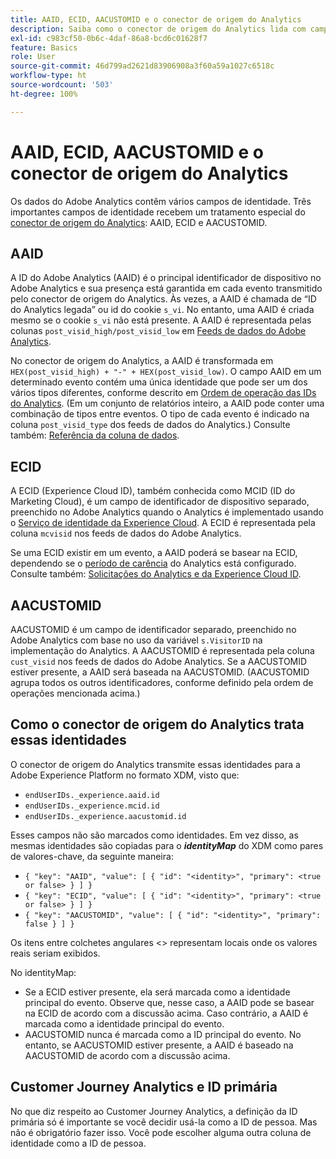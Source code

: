 ```yaml
---
title: AAID, ECID, AACUSTOMID e o conector de origem do Analytics
description: Saiba como o conector de origem do Analytics lida com campos de identidade do Adobe Analytics.
exl-id: c983cf50-0b6c-4daf-86a8-bcd6c01628f7
feature: Basics
role: User
source-git-commit: 46d799ad2621d83906908a3f60a59a1027c6518c
workflow-type: ht
source-wordcount: '503'
ht-degree: 100%

---
```


# AAID, ECID, AACUSTOMID e o conector de origem do Analytics

Os dados do Adobe Analytics contêm vários campos de identidade. Três importantes campos de identidade recebem um tratamento especial do [conector de origem do Analytics](https://experienceleague.adobe.com/docs/experience-platform/sources/ui-tutorials/create/adobe-applications/analytics.html?lang=pt-BR): AAID, ECID e AACUSTOMID.

## AAID

A ID do Adobe Analytics (AAID) é o principal identificador de dispositivo no Adobe Analytics e sua presença está garantida em cada evento transmitido pelo conector de origem do Analytics. Às vezes, a AAID é chamada de “ID do Analytics legada” ou id do cookie `s_vi`. No entanto, uma AAID é criada mesmo se o cookie `s_vi` não está presente. A AAID é representada pelas colunas `post_visid_high/post_visid_low` em [Feeds de dados do Adobe Analytics](https://experienceleague.adobe.com/docs/analytics/export/analytics-data-feed/data-feed-contents/datafeeds-reference.html?lang=pt-BR#columns%2C-descriptions%2C-and-data-types).

No conector de origem do Analytics, a AAID é transformada em `HEX(post_visid_high) + "-" + HEX(post_visid_low)`. O campo AAID em um determinado evento contém uma única identidade que pode ser um dos vários tipos diferentes, conforme descrito em [Ordem de operação das IDs do Analytics](https://experienceleague.adobe.com/docs/id-service/using/reference/analytics-reference/analytics-order-of-operations.html?lang=pt-BR#%5B%5D). (Em um conjunto de relatórios inteiro, a AAID pode conter uma combinação de tipos entre eventos. O tipo de cada evento é indicado na coluna `post_visid_type` dos feeds de dados do Analytics.) Consulte também: [Referência da coluna de dados](https://experienceleague.adobe.com/docs/analytics/export/analytics-data-feed/data-feed-contents/datafeeds-reference.html?lang=pt-BR).

## ECID

A ECID (Experience Cloud ID), também conhecida como MCID (ID do Marketing Cloud), é um campo de identificador de dispositivo separado, preenchido no Adobe Analytics quando o Analytics é implementado usando o [Serviço de identidade da Experience Cloud](https://experienceleague.adobe.com/docs/id-service/using/implementation/setup-analytics.html?lang=pt-BR). A ECID é representada pela coluna `mcvisid` nos feeds de dados do Adobe Analytics.

Se uma ECID existir em um evento, a AAID poderá se basear na ECID, dependendo se o [período de carência](https://experienceleague.adobe.com/docs/id-service/using/reference/analytics-reference/grace-period.html?lang=pt-BR) do Analytics está configurado. Consulte também: [Solicitações do Analytics e da Experience Cloud ID](https://experienceleague.adobe.com/docs/id-service/using/reference/analytics-reference/legacy-analytics.html?lang=pt-BR).

## AACUSTOMID

AACUSTOMID é um campo de identificador separado, preenchido no Adobe Analytics com base no uso da variável `s.VisitorID` na implementação do Analytics. A AACUSTOMID é representada pela coluna `cust_visid` nos feeds de dados do Adobe Analytics. Se a AACUSTOMID estiver presente, a AAID será baseada na AACUSTOMID. (AACUSTOMID agrupa todos os outros identificadores, conforme definido pela ordem de operações mencionada acima.)

## Como o conector de origem do Analytics trata essas identidades

O conector de origem do Analytics transmite essas identidades para a Adobe Experience Platform no formato XDM, visto que:

* `endUserIDs._experience.aaid.id`
* `endUserIDs._experience.mcid.id`
* `endUserIDs._experience.aacustomid.id`

Esses campos não são marcados como identidades. Em vez disso, as mesmas identidades são copiadas para o **_identityMap_** do XDM como pares de valores-chave, da seguinte maneira:

* `{ "key": "AAID", "value": [ { "id": "<identity>", "primary": <true or false> } ] }`
* `{ "key": "ECID", "value": [ { "id": "<identity>", "primary": <true or false> } ] }`
* `{ "key": "AACUSTOMID", "value": [ { "id": "<identity>", "primary": false } ] }`

Os itens entre colchetes angulares &lt;> representam locais onde os valores reais seriam exibidos.

No identityMap:

* Se a ECID estiver presente, ela será marcada como a identidade principal do evento. Observe que, nesse caso, a AAID pode se basear na ECID de acordo com a discussão acima.
Caso contrário, a AAID é marcada como a identidade principal do evento.
* AACUSTOMID nunca é marcada como a ID principal do evento. No entanto, se AACUSTOMID estiver presente, a AAID é baseado na AACUSTOMID de acordo com a discussão acima.

## Customer Journey Analytics e ID primária

No que diz respeito ao Customer Journey Analytics, a definição da ID primária só é importante se você decidir usá-la como a ID de pessoa. Mas não é obrigatório fazer isso. Você pode escolher alguma outra coluna de identidade como a ID de pessoa.
